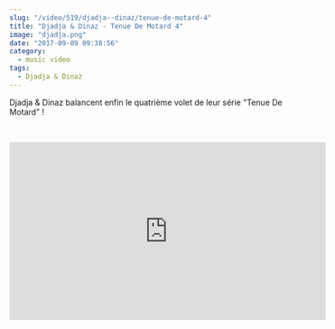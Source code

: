 ```yaml
--- 
slug: "/video/519/djadja--dinaz/tenue-de-motard-4"
title: "Djadja & Dinaz - Tenue De Motard 4"
image: "djadja.png"
date: "2017-09-09 09:38:56"
category:
  - music video
tags:
  - Djadja & Dinaz
---
```

<p>Djadja & Dinaz balancent enfin le quatrième volet de leur série "Tenue De Motard" !</p><br/><p><iframe width="560" height="315" src="https://www.youtube.com/embed/8jX1KIJ3jJM" frameborder="0" allowfullscreen></iframe></p>
